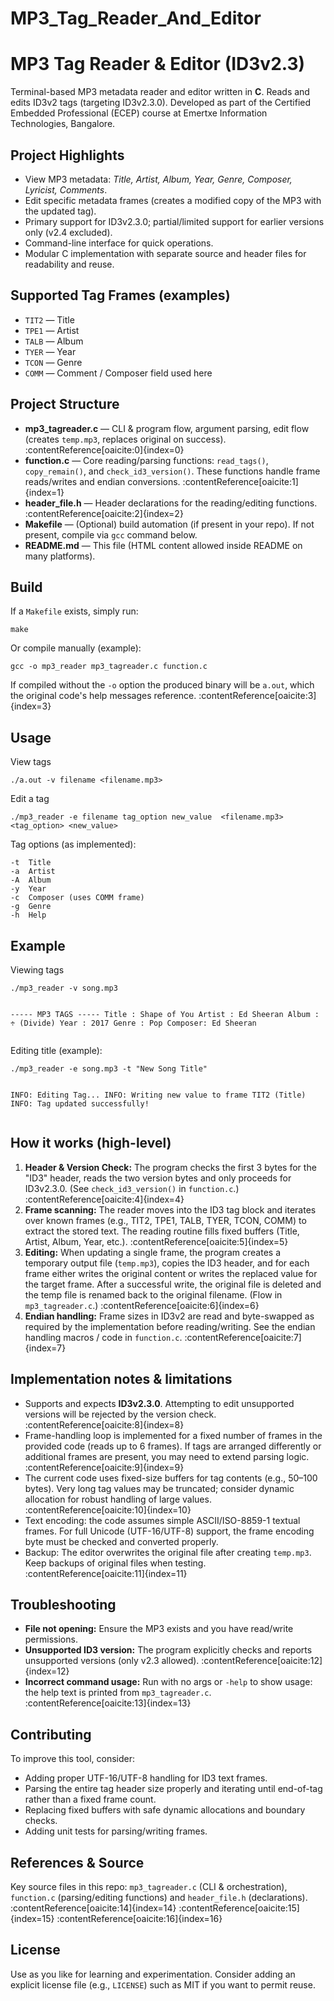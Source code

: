 # MP3_Tag_Reader_And_Editor

  <h1>MP3 Tag Reader &amp; Editor (ID3v2.3)</h1>
  <p class="meta">
    Terminal-based MP3 metadata reader and editor written in <strong>C</strong>. Reads and edits ID3v2 tags (targeting ID3v2.3.0).  
    Developed as part of the Certified Embedded Professional (ECEP) course at Emertxe Information Technologies, Bangalore.
  </p>

  <h2>Project Highlights</h2>
  <ul class="features">
    <li>View MP3 metadata: <em>Title, Artist, Album, Year, Genre, Composer, Lyricist, Comments</em>.</li>
    <li>Edit specific metadata frames (creates a modified copy of the MP3 with the updated tag).</li>
    <li>Primary support for ID3v2.3.0; partial/limited support for earlier versions only (v2.4 excluded).</li>
    <li>Command-line interface for quick operations.</li>
    <li>Modular C implementation with separate source and header files for readability and reuse.</li>
  </ul>

  <h2>Supported Tag Frames (examples)</h2>
  <ul>
    <li><code>TIT2</code> — Title</li>
    <li><code>TPE1</code> — Artist</li>
    <li><code>TALB</code> — Album</li>
    <li><code>TYER</code> — Year</li>
    <li><code>TCON</code> — Genre</li>
    <li><code>COMM</code> — Comment / Composer field used here</li>
  </ul>

  <h2>Project Structure</h2>
  <ul class="files">
    <li><strong>mp3_tagreader.c</strong> — CLI &amp; program flow, argument parsing, edit flow (creates <code>temp.mp3</code>, replaces original on success). :contentReference[oaicite:0]{index=0}</li>
    <li><strong>function.c</strong> — Core reading/parsing functions: <code>read_tags()</code>, <code>copy_remain()</code>, and <code>check_id3_version()</code>. These functions handle frame reads/writes and endian conversions. :contentReference[oaicite:1]{index=1}</li>
    <li><strong>header_file.h</strong> — Header declarations for the reading/editing functions. :contentReference[oaicite:2]{index=2}</li>
    <li><strong>Makefile</strong> — (Optional) build automation (if present in your repo). If not present, compile via <code>gcc</code> command below.</li>
    <li><strong>README.md</strong> — This file (HTML content allowed inside README on many platforms).</li>
  </ul>

  <h2>Build</h2>
  <p>If a <code>Makefile</code> exists, simply run:</p>
  <pre><code>make</code></pre>
  <p>Or compile manually (example):</p>
  <pre><code>gcc -o mp3_reader mp3_tagreader.c function.c</code></pre>
  <p>If compiled without the <code>-o</code> option the produced binary will be <code>a.out</code>, which the original code's help messages reference. :contentReference[oaicite:3]{index=3}</p>

  <h2>Usage</h2>
  <p>View tags</p>
  <pre><code>./a.out -v filename &lt;filename.mp3&gt;</code></pre>
  <p>Edit a tag</p>
  <pre><code>./mp3_reader -e filename tag_option new_value  &lt;filename.mp3&gt; &lt;tag_option&gt; &lt;new_value&gt;</code></pre>
  <p>Tag options (as implemented):</p>
  <pre><code>-t  Title
-a  Artist
-A  Album
-y  Year
-c  Composer (uses COMM frame)
-g  Genre
-h  Help</code></pre>

  <h2>Example</h2>
  <p>Viewing tags</p>
  <pre><code>./mp3_reader -v song.mp3

----- MP3 TAGS -----
Title   :    Shape of You
Artist  :    Ed Sheeran
Album   :    ÷ (Divide)
Year    :    2017
Genre   :    Pop
Composer:    Ed Sheeran
</code></pre>

  <p>Editing title (example):</p>
  <pre><code>./mp3_reader -e song.mp3 -t "New Song Title"

INFO: Editing Tag...
INFO: Writing new value to frame TIT2 (Title)
INFO: Tag updated successfully!
</code></pre>

  <h2>How it works (high-level)</h2>
  <ol>
    <li><strong>Header &amp; Version Check:</strong> The program checks the first 3 bytes for the "ID3" header, reads the two version bytes and only proceeds for ID3v2.3.0. (See <code>check_id3_version()</code> in <code>function.c</code>.) :contentReference[oaicite:4]{index=4}</li>
    <li><strong>Frame scanning:</strong> The reader moves into the ID3 tag block and iterates over known frames (e.g., TIT2, TPE1, TALB, TYER, TCON, COMM) to extract the stored text. The reading routine fills fixed buffers (Title, Artist, Album, Year, etc.). :contentReference[oaicite:5]{index=5}</li>
    <li><strong>Editing:</strong> When updating a single frame, the program creates a temporary output file (<code>temp.mp3</code>), copies the ID3 header, and for each frame either writes the original content or writes the replaced value for the target frame. After a successful write, the original file is deleted and the temp file is renamed back to the original filename. (Flow in <code>mp3_tagreader.c</code>.) :contentReference[oaicite:6]{index=6}</li>
    <li><strong>Endian handling:</strong> Frame sizes in ID3v2 are read and byte-swapped as required by the implementation before reading/writing. See the endian handling macros / code in <code>function.c</code>. :contentReference[oaicite:7]{index=7}</li>
  </ol>

  <h2>Implementation notes &amp; limitations</h2>
  <ul>
    <li>Supports and expects <strong>ID3v2.3.0</strong>. Attempting to edit unsupported versions will be rejected by the version check. :contentReference[oaicite:8]{index=8}</li>
    <li>Frame-handling loop is implemented for a fixed number of frames in the provided code (reads up to 6 frames). If tags are arranged differently or additional frames are present, you may need to extend parsing logic. :contentReference[oaicite:9]{index=9}</li>
    <li>The current code uses fixed-size buffers for tag contents (e.g., 50–100 bytes). Very long tag values may be truncated; consider dynamic allocation for robust handling of large values. :contentReference[oaicite:10]{index=10}</li>
    <li>Text encoding: the code assumes simple ASCII/ISO-8859-1 textual frames. For full Unicode (UTF-16/UTF-8) support, the frame encoding byte must be checked and converted properly.</li>
    <li>Backup: The editor overwrites the original file after creating <code>temp.mp3</code>. Keep backups of original files when testing. :contentReference[oaicite:11]{index=11}</li>
  </ul>

  <h2>Troubleshooting</h2>
  <ul>
    <li><strong>File not opening:</strong> Ensure the MP3 exists and you have read/write permissions.</li>
    <li><strong>Unsupported ID3 version:</strong> The program explicitly checks and reports unsupported versions (only v2.3 allowed). :contentReference[oaicite:12]{index=12}</li>
    <li><strong>Incorrect command usage:</strong> Run with no args or <code>-help</code> to show usage: the help text is printed from <code>mp3_tagreader.c</code>. :contentReference[oaicite:13]{index=13}</li>
  </ul>

  <h2>Contributing</h2>
  <p>To improve this tool, consider:</p>
  <ul>
    <li>Adding proper UTF-16/UTF-8 handling for ID3 text frames.</li>
    <li>Parsing the entire tag header size properly and iterating until end-of-tag rather than a fixed frame count.</li>
    <li>Replacing fixed buffers with safe dynamic allocations and boundary checks.</li>
    <li>Adding unit tests for parsing/writing frames.</li>
  </ul>

  <h2>References &amp; Source</h2>
  <p>Key source files in this repo: <code>mp3_tagreader.c</code> (CLI &amp; orchestration), <code>function.c</code> (parsing/editing functions) and <code>header_file.h</code> (declarations). :contentReference[oaicite:14]{index=14} :contentReference[oaicite:15]{index=15} :contentReference[oaicite:16]{index=16}</p>

  <h2>License</h2>
  <p>Use as you like for learning and experimentation. Consider adding an explicit license file (e.g., <code>LICENSE</code>) such as MIT if you want to permit reuse.</p>

 
